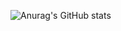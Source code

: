 ![Anurag's GitHub stats](https://github-readme-stats.vercel.app/api?username=PrinceNarteh&show_icons=true&theme=radical)
